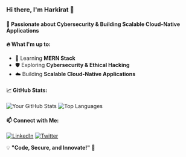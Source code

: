 ### Hi there, I'm Harkirat 👋

#### 🚀 Passionate about Cybersecurity & Building Scalable Cloud-Native Applications

#### 🔥 What I'm up to:
- 🌱 Learning **MERN Stack** 
- 🛡️ Exploring **Cybersecurity & Ethical Hacking**
- ☁️ Building **Scalable Cloud-Native Applications**

#### 📈 GitHub Stats:
![Your GitHub Stats](https://github-readme-stats.vercel.app/api?username=harkirath1511&show_icons=true&theme=radical)
![Top Languages](https://github-readme-stats.vercel.app/api/top-langs/?username=harkirath1511&layout=compact&theme=radical)

#### 📫 Connect with Me:
[![LinkedIn](https://img.shields.io/badge/LinkedIn-0077B5?style=for-the-badge&logo=linkedin&logoColor=white)](www.linkedin.com/in/harkirat-singh-04b9ba320)
[![Twitter](https://img.shields.io/badge/Twitter-1DA1F2?style=for-the-badge&logo=twitter&logoColor=white)]((https://x.com/harkirath_1511))

💡 **"Code, Secure, and Innovate!"** 🚀
